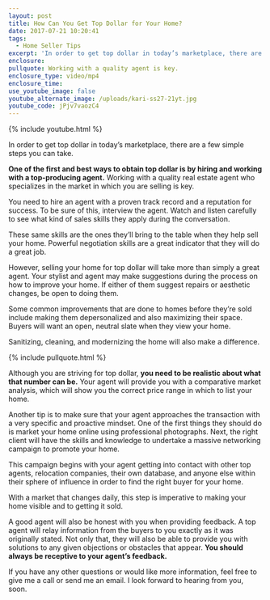 ```yaml
---
layout: post
title: How Can You Get Top Dollar for Your Home?
date: 2017-07-21 10:20:41
tags:
  - Home Seller Tips
excerpt: 'In order to get top dollar in today’s marketplace, there are a few simple steps you can take.'
enclosure:
pullquote: Working with a quality agent is key.
enclosure_type: video/mp4
enclosure_time:
use_youtube_image: false
youtube_alternate_image: /uploads/kari-ss27-21yt.jpg
youtube_code: jPjv7vaozC4
---
```



{% include youtube.html %}

In order to get top dollar in today’s marketplace, there are a few simple steps you can take.

**One of the first and best ways to obtain top dollar is by hiring and working with a top-producing agent.** Working with a quality real estate agent who specializes in the market in which you are selling is key.

You need to hire an agent with a proven track record and a reputation for success. To be sure of this, interview the agent. Watch and listen carefully to see what kind of sales skills they apply during the conversation.

These same skills are the ones they’ll bring to the table when they help sell your home. Powerful negotiation skills are a great indicator that they will do a great job.

However, selling your home for top dollar will take more than simply a great agent. Your stylist and agent may make suggestions during the process on how to improve your home. If either of them suggest repairs or aesthetic changes, be open to doing them.

Some common improvements that are done to homes before they’re sold include making them depersonalized and also maximizing their space. Buyers will want an open, neutral slate when they view your home.

Sanitizing, cleaning, and modernizing the home will also make a difference.

{% include pullquote.html %}

Although you are striving for top dollar, **you need to be realistic about what that number can be.** Your agent will provide you with a comparative market analysis, which will show you the correct price range in which to list your home.

Another tip is to make sure that your agent approaches the transaction with a very specific and proactive mindset. One of the first things they should do is market your home online using professional photographs. Next, the right client will have the skills and knowledge to undertake a massive networking campaign to promote your home.

This campaign begins with your agent getting into contact with other top agents, relocation companies, their own database, and anyone else within their sphere of influence in order to find the right buyer for your home.

With a market that changes daily, this step is imperative to making your home visible and to getting it sold.

A good agent will also be honest with you when providing feedback. A top agent will relay information from the buyers to you exactly as it was originally stated. Not only that, they will also be able to provide you with solutions to any given objections or obstacles that appear. **You should always be receptive to your agent’s feedback.**

If you have any other questions or would like more information, feel free to give me a call or send me an email. I look forward to hearing from you, soon.